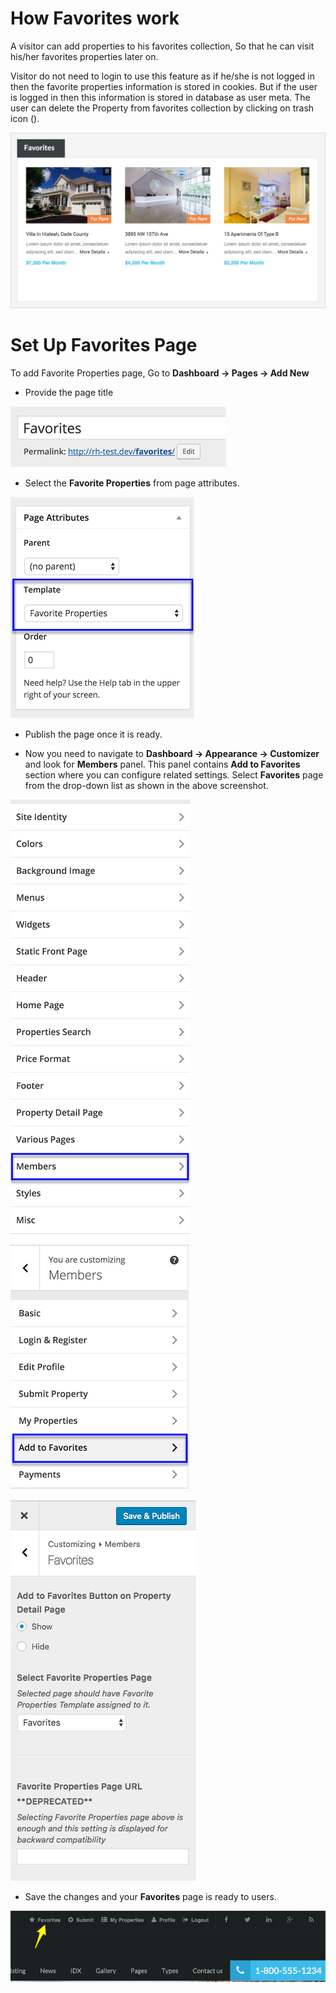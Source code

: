 # How Favorites work

A visitor can add properties to his favorites collection, So that he can visit his/her favorites properties later on.

Visitor do not need to login to use this feature as if he/she is not logged in then the favorite properties information is stored in cookies. But if the user is logged in then this information is stored in database as user meta. The user can delete the Property from favorites collection by clicking on trash icon ().

![Real Homes Documentation](images/member-pages/favorites-section-front-end.jpeg)

# Set Up Favorites Page

To add Favorite Properties page, Go to **Dashboard → Pages → Add New**

- Provide the page title

![Real Homes Documentation](images/member-pages/favorites-title.png)

- Select the **Favorite Properties** from page attributes. 

![Real Homes Documentation](images/member-pages/favorites-template.png)

- Publish the page once it is ready.

- Now you need to navigate to **Dashboard → Appearance → Customizer** and look for **Members** panel. This panel contains **Add to Favorites** section where you can configure related settings. Select **Favorites** page from the drop-down list as shown in the above screenshot.

![Real Homes Documentation](images/member-pages/members-customizer.png)

![Real Homes Documentation](images/member-pages/favorites-panel.png)

![Real Homes Documentation](images/member-pages/favorites-customizer-settings.png)

- Save the changes and your **Favorites** page is ready to users. 

![Real Homes Documentation](images/member-pages/favorites-front-end.png)

